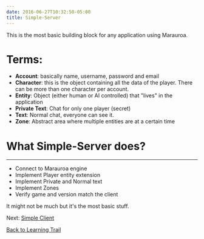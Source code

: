 ```yaml
---
date: 2016-06-27T10:32:50-05:00
title: Simple-Server
---
```


This is the most basic building block for any application using Marauroa.

Terms:
===

* **Account**: basically name, username, password and email
* **Character**: this is the object containing all the data of the player. There can be more than one character per account.
* **Entity**: Object (either human or AI controlled) that "lives" in the application
* **Private Text**: Chat for only one player (secret)
* **Text**: Normal chat, everyone can see it.
* **Zone**: Abstract area where multiple entities are at a certain time

What Simple-Server does?
===

----

* Connect to Marauroa engine
* Implement Player entity extension
* Implement Private and Normal text
* Implement Zones
* Verify game and version match the client

It might not be much but it's the most basic stuff.

Next: [Simple Client](/developer/Simple_Client/)

[Back to Learning Trail](developer/start/)

